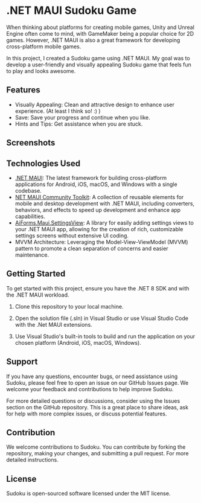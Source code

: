 # .NET MAUI Sudoku Game

When thinking about platforms for creating mobile games, Unity and Unreal Engine often come to mind, with GameMaker being a popular choice for 2D games. However, .NET MAUI is also a great framework for developing cross-platform mobile games.

In this project, I created a Sudoku game using .NET MAUI. My goal was to develop a user-friendly and visually appealing Sudoku game that feels fun to play and looks awesome.

## Features

- Visually Appealing: Clean and attractive design to enhance user experience. (At least I think so! :) )
- Save: Save your progress and continue when you like.
- Hints and Tips: Get assistance when you are stuck.

## Screenshots


## Technologies Used

- [.NET MAUI](https://github.com/dotnet/maui): The latest framework for building cross-platform applications for Android, iOS, macOS, and Windows with a single codebase.
- [NET MAUI Community Toolkit](https://github.com/CommunityToolkit/Maui): A collection of reusable elements for mobile and desktop development with .NET MAUI, including converters, behaviors, and effects to speed up development and enhance app capabilities.
- [AiForms.Maui.SettingsView](https://github.com/muak/AiForms.Maui.SettingsView): A library for easily adding settings views to your .NET MAUI app, allowing for the creation of rich, customizable settings screens without extensive UI coding.
- MVVM Architecture: Leveraging the Model-View-ViewModel (MVVM) pattern to promote a clean separation of concerns and easier maintenance.

## Getting Started

To get started with this project, ensure you have the .NET 8 SDK and with the .NET MAUI workload.

1. Clone this repository to your local machine.

2. Open the solution file (.sln) in Visual Studio or use Visual Studio Code with the .Net MAUI extensions.

3. Use Visual Studio's built-in tools to build and run the application on your chosen platform (Android, iOS, macOS, Windows).

## Support

If you have any questions, encounter bugs, or need assistance using Sudoku, please feel free to open an issue on our GitHub Issues page. We welcome your feedback and contributions to help improve Sudoku.

For more detailed questions or discussions, consider using the Issues section on the GitHub repository. This is a great place to share ideas, ask for help with more complex issues, or discuss potential features.

## Contribution

We welcome contributions to Sudoku. You can contribute by forking the repository, making your changes, and submitting a pull request. For more detailed instructions.

## License

Sudoku is open-sourced software licensed under the MIT license.